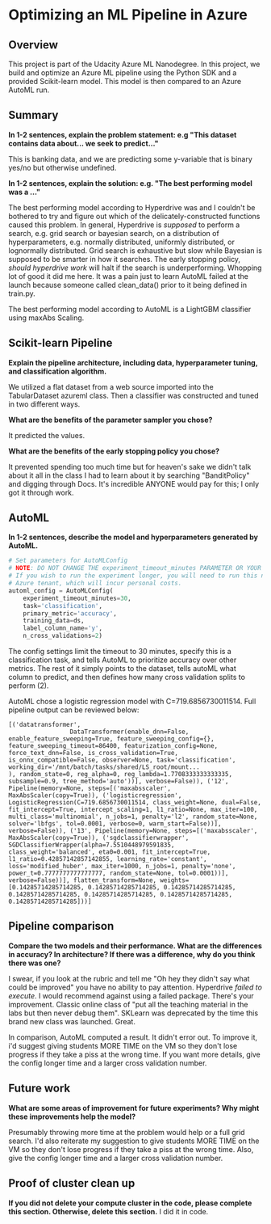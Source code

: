 # Optimizing an ML Pipeline in Azure

## Overview
This project is part of the Udacity Azure ML Nanodegree.
In this project, we build and optimize an Azure ML pipeline using the Python SDK and a provided Scikit-learn model.
This model is then compared to an Azure AutoML run.

## Summary
**In 1-2 sentences, explain the problem statement: e.g "This dataset contains data about... we seek to predict..."**

This is banking data, and we are predicting some y-variable that is binary yes/no but otherwise undefined.

**In 1-2 sentences, explain the solution: e.g. "The best performing model was a ..."**

The best performing model according to Hyperdrive was <ERROR> and I couldn't be bothered to try and figure out which of the delicately-constructed functions caused this problem. In general, Hyperdrive is _supposed_ to perform a search, e.g. grid search or bayesian search, on a distribution of hyperparameters, e.g. normally distributed, uniformly distributed, or lognormally distributed. Grid search is exhaustive but slow while Bayesian is supposed to be smarter in how it searches. The early stopping policy, _should hyperdrive work_ will halt if the search is underperforming. Whopping lot of good it did me here.  It was a pain just to learn AutoML failed at the launch because someone called clean_data() prior to it being defined in train.py.

The best performing model according to AutoML is a LightGBM classifier using maxAbs Scaling.

## Scikit-learn Pipeline
**Explain the pipeline architecture, including data, hyperparameter tuning, and classification algorithm.**

We utilized a flat dataset from a web source imported into the TabularDataset azureml class. Then a classifier was constructed and tuned in two different ways.

**What are the benefits of the parameter sampler you chose?**

It predicted the values. 

**What are the benefits of the early stopping policy you chose?**

It prevented spending too much time but for heaven's sake we didn't talk about it all in the class I had to learn about it by searching "BanditPolicy" and digging through Docs. It's incredible ANYONE would pay for this; I only got it through work.

## AutoML
**In 1-2 sentences, describe the model and hyperparameters generated by AutoML.**
```python
# Set parameters for AutoMLConfig
# NOTE: DO NOT CHANGE THE experiment_timeout_minutes PARAMETER OR YOUR INSTANCE WILL TIME OUT.
# If you wish to run the experiment longer, you will need to run this notebook in your own
# Azure tenant, which will incur personal costs.
automl_config = AutoMLConfig(
    experiment_timeout_minutes=30,
    task='classification',
    primary_metric='accuracy',
    training_data=ds,
    label_column_name='y',
    n_cross_validations=2)
```
  The config settings limit the timeout to 30 minutes, specify this is a classification task, and tells AutoML to prioritize accuracy over other metrics. The rest of it simply points to the dataset, tells autoML what column to predict, and then defines how many cross validation splits to perform (2).

  
AutoML chose a logistic regression model with C=719.6856730011514. Full pipeline output can be reviewed below:
```
[('datatransformer',
                 DataTransformer(enable_dnn=False, enable_feature_sweeping=True, feature_sweeping_config={}, feature_sweeping_timeout=86400, featurization_config=None, force_text_dnn=False, is_cross_validation=True, is_onnx_compatible=False, observer=None, task='classification', working_dir='/mnt/batch/tasks/shared/LS_root/mount...
), random_state=0, reg_alpha=0, reg_lambda=1.7708333333333335, subsample=0.9, tree_method='auto'))], verbose=False)), ('12', Pipeline(memory=None, steps=[('maxabsscaler', MaxAbsScaler(copy=True)), ('logisticregression', LogisticRegression(C=719.6856730011514, class_weight=None, dual=False, fit_intercept=True, intercept_scaling=1, l1_ratio=None, max_iter=100, multi_class='multinomial', n_jobs=1, penalty='l2', random_state=None, solver='lbfgs', tol=0.0001, verbose=0, warm_start=False))], verbose=False)), ('13', Pipeline(memory=None, steps=[('maxabsscaler', MaxAbsScaler(copy=True)), ('sgdclassifierwrapper', SGDClassifierWrapper(alpha=7.5510448979591835, class_weight='balanced', eta0=0.001, fit_intercept=True, l1_ratio=0.42857142857142855, learning_rate='constant', loss='modified_huber', max_iter=1000, n_jobs=1, penalty='none', power_t=0.7777777777777777, random_state=None, tol=0.0001))], verbose=False))], flatten_transform=None, weights=[0.14285714285714285, 0.14285714285714285, 0.14285714285714285, 0.14285714285714285, 0.14285714285714285, 0.14285714285714285, 0.14285714285714285]))]
```

## Pipeline comparison
**Compare the two models and their performance. What are the differences in accuracy? In architecture? If there was a difference, why do you think there was one?**

I swear, if you look at the rubric and tell me "Oh hey they didn't say what could be improved" you have no ability to pay attention. Hyperdrive _failed to execute_. I would recommend against using a failed package. There's your improvement. Classic online class of "put all the teaching material in the labs but then never debug them". SKLearn was deprecated by the time this brand new class was launched. Great.
  
In comparison, AutoML computed a result. It didn't error out. To improve it, i'd suggest giving students MORE TIME on the VM so they don't lose progress if they take a piss at the wrong time. If you want more details, give the config longer time and a larger cross validation number. 

## Future work
**What are some areas of improvement for future experiments? Why might these improvements help the model?**

Presumably throwing more time at the problem would help or a full grid search. I'd also reiterate my suggestion to give students MORE TIME on the VM so they don't lose progress if they take a piss at the wrong time. Also, give the config longer time and a larger cross validation number. 


## Proof of cluster clean up
**If you did not delete your compute cluster in the code, please complete this section. Otherwise, delete this section.**
I did it in code.
